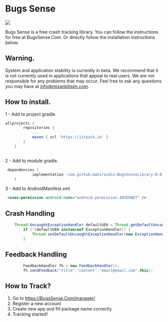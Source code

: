 Bugs Sense
=====
[![](https://jitpack.io/v/mahirozdin/BugsSenseLibrary.svg)](https://jitpack.io/#mahirozdin/BugsSenseLibrary)

Bugs Sense is a free crash tracking library. You can follow the instructions for free at BugsSense.Com. Or directly follow the installation instructions below.

Warning.
--------
System and application stability is currently in beta. We recommend that it is not currently used in applications that appeal to real users. We are not responsible for any problems that may occur. Feel free to ask any questions you may have at info@mizanbilisim.com.

How to install.
--------
1 - Add to project gradle.
```gradle
allprojects {
		repositories {
			...
			maven { url 'https://jitpack.io' }
		}
	}
  
```
2 - Add to module gradle.
```gradle
 dependencies {
	        implementation 'com.github.mahirozdin:BugsSenseLibrary:0.0.3'
	}
```
3 - Add to AndroidManifest.xml
```xml
 <uses-permission android:name="android.permission.INTERNET" />
```
 

Crash Handling
--------
```java
    Thread.UncaughtExceptionHandler defaultUEH = Thread.getDefaultUncaughtExceptionHandler();
        if (!(defaultUEH instanceof ExceptionHandler)) {
            Thread.setDefaultUncaughtExceptionHandler(new ExceptionHandler(defaultUEH,MainActivity.this));
        }
```
Feedback Handling
--------
```java
        FeedbackHandler fh = new FeedbackHandler();
        fh.sendFeedback("title","content","email@email.com",this);
```

How to Track?
--------

1. Go to https://BugsSense.Com/manager/
2. Register a new account
3. Create new app and fill package name correctly
4. Tracking started!

